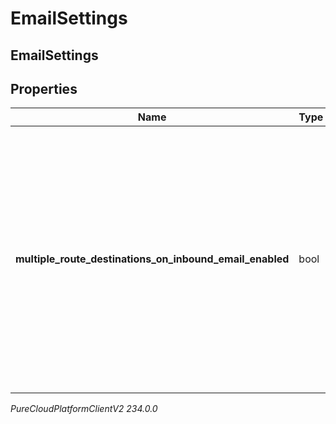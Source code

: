 # EmailSettings

## EmailSettings

## Properties

|Name | Type | Description | Notes|
|------------ | ------------- | ------------- | -------------|
| **multiple_route_destinations_on_inbound_email_enabled** | bool | This setting allows a single inbound email that contains multiple routes configured in Genesys Cloud to create a conversation per route. When this setting is disabled only a single conversation will be created | [optional] |



_PureCloudPlatformClientV2 234.0.0_

